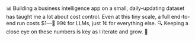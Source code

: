 📊 Building a business intelligence app on a small, daily-updating dataset has taught me a lot about cost control. Even at this tiny scale, a full end-to-end run costs $1—💸 99¢ for LLMs, just 1¢ for everything else. 🔍 Keeping a close eye on these numbers is key as I iterate and grow. 🚀